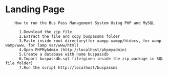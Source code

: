 # Landing Page

        How to run the Bus Pass Management System Using PHP and MySQL

          1.Download the zip file
          2.Extract the file and copy buspassms folder
          3.Paste inside root directory(for xampp xampp/htdocs, for wamp wamp/www, for lamp var/www/html)
          4.Open PHPMyAdmin (http://localhost/phpmyadmin)
          5.Create a database with name buspassdb
          6.Import buspassdb.sql file(given inside the zip package in SQL file folder)
          7.Run the script http://localhost/buspassms
